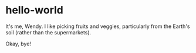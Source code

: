 # hello-world

It's me, Wendy. I like picking fruits and veggies, particularly from the Earth's soil (rather than the supermarkets).

Okay, bye!
